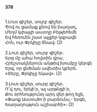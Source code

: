 **378**

\
1.Լուռ գիշեր, սուրբ գիշեր.\
Ծով ու ցամաք քնով են խաղաղ,\
Մեղմ կփայլի աստղը Բեթլեհեմե\
Եվ հեռուեն շատ աչքեր կգրավե\
Հոն, ուր Փրկիչը ծնավ։ (2)\
\
2.Լուռ գիշեր, սուրբ գիշեր.\
Երգ մը ահա հովտին վրա,\
Հրեշտակներուն անթիվ խումբը կերգե\
Երգ, որ ցնծման ավետիս կբերե.\
«Տերը, Փրկիչը եկավ»։ (2)\
\
3.Լուռ գիշեր, սուրբ գիշեր.\
Ո՜վ դու, երկի՛ր, ալ արթնցի՛ր,\
Քու օրհնությունդ արդ վեր թող ելլե,\
«Փառք Աստուծո ի բարձունս,- երգե,\
Խաղաղություն աշխարհի»։ (2)
